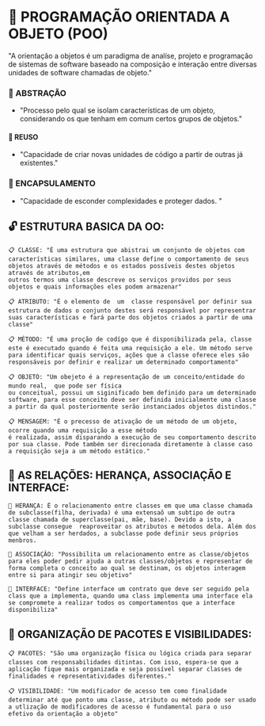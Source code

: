 # 📁 PROGRAMAÇÃO ORIENTADA A OBJETO (POO)

 "A orientação a objetos é um paradigma de analíse, projeto e programação de sistemas de software baseado na
 composição e interação entre diversas unidades de software chamadas de objeto."

### 📌 ABSTRAÇÃO
  - "Processo pelo qual se isolam características de um objeto, considerando os que tenham em comum certos grupos
  de objetos."

#### 📌 REUSO
  - "Capacidade de criar novas unidades de código a partir de outras já existentes."

### 📌 ENCAPSULAMENTO
  - "Capacidade de esconder complexidades e proteger dados. "

## 🔓 ESTRUTURA BASICA DA OO:

    📋 CLASSE: "É uma estrutura que abistrai um conjunto de objetos com características similares, uma classe define o comportamento de seus objetos através de métodos e os estados possíveis destes objetos através de atributos,em 
    outros termos uma classe descreve os serviços providos por seus objetos e quais informações eles podem armazenar"

    📋 ATRIBUTO: "É o elemento de  um  classe responsável por definir sua estrutura de dados o conjunto destes será responsável por representrar suas características e fará parte dos objetos criados a partir de uma classe" 

    📋 MÉTODO: "É uma proção de codígo que é disponibilizada pela, classe este é executado quando é feita uma requisição a ele. Um método serve para identificar quais serviços, ações que a classe oferece eles são responsáveis por definir e realizar um determinado comportamento"

    📋 OBJETO: "Um obejeto é a representação de um conceito/entidade do mundo real,  que pode ser física 
    ou conceitual, possui um siginificado bem definido para um determinado software, para esse conceito deve ser definida inicialmente uma classe a partir da qual posteriormente serão instanciados objetos distindos."

    📋 MENSAGEM: "É o precesso de ativação de um método de um objeto, ocorre quando uma requisição a esse método
    é realizada, assim disparando a execução de seu comportamento descrito por sua classe. Pode também ser direcionada diretamente à classe caso a requisição seja a um método estático."

## 📌 AS RELAÇÕES: HERANÇA, ASSOCIAÇÃO E INTERFACE:

    🔑 HERANÇA: É o relacionamento entre classes em que uma classe chamada de subclasse(filha, derivada) é uma extensaõ um subtipo de outra classe chamada de superclasse(pai, mãe, base). Devido a isto, a subclasse consegue  reaproveitar os atributos e métodos dela. Além dos que velham a ser herdados, a subclasse pode definir seus próprios menbros.

    🔑 ASSOCIAÇÂO: "Possibilita um relacionamento entre as classe/objetos para eles poder pedir ajuda a outras classes/objetos e representar de forma completa o conceito ao qual se destinam, os objetos interagem entre si para atingir seu objetivo"

    🔑 INTERFACE: "Define interface um contrato que deve ser seguido pela class que a implementa, quando uma class implementa uma interface ela se compromete a realizar todos os comportamentos que a interface disponibiliza"

## 📌 ORGANIZAÇÃO DE PACOTES E VISIBILIDADES:

    📋 PACOTES: "São uma organização física ou lógica criada para separar classes com responsabilidades ditintas. Com isso, espera-se que a aplicação fique mais organizada e seja possível separar classes de finalidades e representatividades diferentes."

    📋 VISIBILIDADE: "Um modificador de acesso tem como finalidade determinar até que ponto uma classe, atributo ou método pode ser usado a utlização de modificadores de acesso é fundamental para o uso efetivo da orientação a objeto" 




